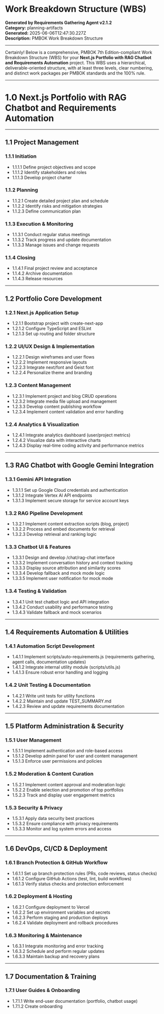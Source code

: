 # Work Breakdown Structure (WBS)

**Generated by Requirements Gathering Agent v2.1.2**  
**Category:** planning-artifacts  
**Generated:** 2025-06-06T12:47:30.227Z  
**Description:** PMBOK Work Breakdown Structure

---

Certainly! Below is a comprehensive, PMBOK 7th Edition-compliant Work Breakdown Structure (WBS) for your **Next.js Portfolio with RAG Chatbot and Requirements Automation** project. This WBS uses a hierarchical, deliverable-oriented structure, with at least three levels, clear numbering, and distinct work packages per PMBOK standards and the 100% rule.

---

# 1.0 Next.js Portfolio with RAG Chatbot and Requirements Automation

---

## 1.1 Project Management

### 1.1.1 Initiation  
- 1.1.1.1 Define project objectives and scope  
- 1.1.1.2 Identify stakeholders and roles  
- 1.1.1.3 Develop project charter

### 1.1.2 Planning  
- 1.1.2.1 Create detailed project plan and schedule  
- 1.1.2.2 Identify risks and mitigation strategies  
- 1.1.2.3 Define communication plan

### 1.1.3 Execution & Monitoring  
- 1.1.3.1 Conduct regular status meetings  
- 1.1.3.2 Track progress and update documentation  
- 1.1.3.3 Manage issues and change requests

### 1.1.4 Closing  
- 1.1.4.1 Final project review and acceptance  
- 1.1.4.2 Archive documentation  
- 1.1.4.3 Release resources

---

## 1.2 Portfolio Core Development

### 1.2.1 Next.js Application Setup  
- 1.2.1.1 Bootstrap project with create-next-app  
- 1.2.1.2 Configure TypeScript and ESLint  
- 1.2.1.3 Set up routing and folder structure

### 1.2.2 UI/UX Design & Implementation  
- 1.2.2.1 Design wireframes and user flows  
- 1.2.2.2 Implement responsive layouts  
- 1.2.2.3 Integrate next/font and Geist font  
- 1.2.2.4 Personalize theme and branding

### 1.2.3 Content Management  
- 1.2.3.1 Implement project and blog CRUD operations  
- 1.2.3.2 Integrate media file upload and management  
- 1.2.3.3 Develop content publishing workflow  
- 1.2.3.4 Implement content validation and error handling

### 1.2.4 Analytics & Visualization  
- 1.2.4.1 Integrate analytics dashboard (user/project metrics)  
- 1.2.4.2 Visualize data with interactive charts  
- 1.2.4.3 Display real-time coding activity and performance metrics

---

## 1.3 RAG Chatbot with Google Gemini Integration

### 1.3.1 Gemini API Integration  
- 1.3.1.1 Set up Google Cloud credentials and authentication  
- 1.3.1.2 Integrate Vertex AI API endpoints  
- 1.3.1.3 Implement secure storage for service account keys

### 1.3.2 RAG Pipeline Development  
- 1.3.2.1 Implement content extraction scripts (blog, project)  
- 1.3.2.2 Process and embed documents for retrieval  
- 1.3.2.3 Develop retrieval and ranking logic

### 1.3.3 Chatbot UI & Features  
- 1.3.3.1 Design and develop /chat/rag-chat interface  
- 1.3.3.2 Implement conversation history and context tracking  
- 1.3.3.3 Display source attribution and similarity scores  
- 1.3.3.4 Develop fallback and mock mode logic  
- 1.3.3.5 Implement user notification for mock mode

### 1.3.4 Testing & Validation  
- 1.3.4.1 Unit test chatbot logic and API integration  
- 1.3.4.2 Conduct usability and performance testing  
- 1.3.4.3 Validate fallback and mock scenarios

---

## 1.4 Requirements Automation & Utilities

### 1.4.1 Automation Script Development  
- 1.4.1.1 Implement scripts/auto-requirements.js (requirements gathering, agent calls, documentation updates)  
- 1.4.1.2 Integrate internal utility module (scripts/utils.js)  
- 1.4.1.3 Ensure robust error handling and logging

### 1.4.2 Unit Testing & Documentation  
- 1.4.2.1 Write unit tests for utility functions  
- 1.4.2.2 Maintain and update TEST_SUMMARY.md  
- 1.4.2.3 Review and update requirements documentation

---

## 1.5 Platform Administration & Security

### 1.5.1 User Management  
- 1.5.1.1 Implement authentication and role-based access  
- 1.5.1.2 Develop admin panel for user and content management  
- 1.5.1.3 Enforce user permissions and policies

### 1.5.2 Moderation & Content Curation  
- 1.5.2.1 Implement content approval and moderation logic  
- 1.5.2.2 Enable selection and promotion of top portfolios  
- 1.5.2.3 Track and display user engagement metrics

### 1.5.3 Security & Privacy  
- 1.5.3.1 Apply data security best practices  
- 1.5.3.2 Ensure compliance with privacy requirements  
- 1.5.3.3 Monitor and log system errors and access

---

## 1.6 DevOps, CI/CD & Deployment

### 1.6.1 Branch Protection & GitHub Workflow  
- 1.6.1.1 Set up branch protection rules (PRs, code reviews, status checks)  
- 1.6.1.2 Configure GitHub Actions (test, lint, build workflows)  
- 1.6.1.3 Verify status checks and protection enforcement

### 1.6.2 Deployment & Hosting  
- 1.6.2.1 Configure deployment to Vercel  
- 1.6.2.2 Set up environment variables and secrets  
- 1.6.2.3 Perform staging and production deploys  
- 1.6.2.4 Validate deployment and rollback procedures

### 1.6.3 Monitoring & Maintenance  
- 1.6.3.1 Integrate monitoring and error tracking  
- 1.6.3.2 Schedule and perform regular updates  
- 1.6.3.3 Maintain backup and recovery plans

---

## 1.7 Documentation & Training

### 1.7.1 User Guides & Onboarding  
- 1.7.1.1 Write end-user documentation (portfolio, chatbot usage)  
- 1.7.1.2 Create onboarding